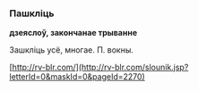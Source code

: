 ### Пашкліць
**дзеяслоў, закончанае трыванне**

Зашкліць усё, многае. П. вокны.

<a rel="author">[http://rv-blr.com/](http://rv-blr.com/slounik.jsp?letterId=0&maskId=0&pageId=2270)</a>
